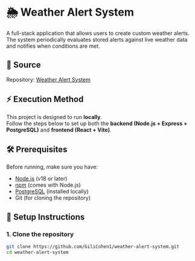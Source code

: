 # 🌦️ Weather Alert System

A full-stack application that allows users to create custom weather alerts.  
The system periodically evaluates stored alerts against live weather data and notifies when conditions are met.  

## 📂 Source
Repository: [Weather Alert System](https://github.com/GiliCohen1/weather-alert-system)

## ⚡ Execution Method

This project is designed to run **locally**.  
Follow the steps below to set up both the **backend (Node.js + Express + PostgreSQL)** and **frontend (React + Vite)**.

## 🛠️ Prerequisites

Before running, make sure you have:

- [Node.js](https://nodejs.org/) (v18 or later)
- [npm](https://www.npmjs.com/) (comes with Node.js)
- [PostgreSQL](https://www.postgresql.org/download/) (installed locally)
- Git (for cloning the repository)


## 🚀 Setup Instructions

### 1. Clone the repository

```bash
git clone https://github.com/GiliCohen1/weather-alert-system.git
cd weather-alert-system
